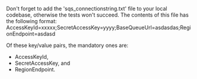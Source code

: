 Don't forget to add the 'sqs_connectionstring.txt' file to your local codebase, otherwise the tests won't succeed. 
The contents of this file has the following format: AccessKeyId=xxxxx;SecretAccessKey=yyyy;BaseQueueUrl=asdasdas;RegionEndpoint=asdasd

Of these key/value pairs, the mandatory ones are: 
* AccessKeyId, 
* SecretAccessKey, and
* RegionEndpoint.